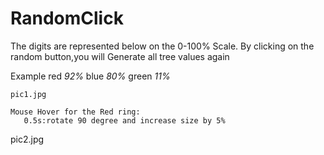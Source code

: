 # RandomClick
The digits are represented below on the 0-100% Scale.
By clicking on the random button,you will Generate all tree values again

   Example red _92%_
	         blue _80%_
           green _11%_
					 
	pic1.jpg
	
	Mouse Hover for the Red ring:
	   0.5s:rotate 90 degree and increase size by 5%
		 
 pic2.jpg
